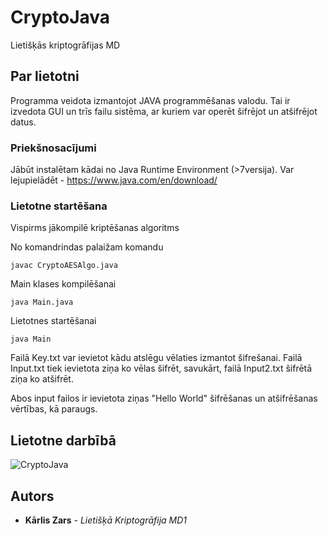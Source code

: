 # CryptoJava
Lietišķās kriptogrāfijas MD

## Par lietotni

Programma veidota izmantojot JAVA programmēšanas valodu. Tai ir izvedota GUI un trīs failu sistēma, ar kuriem var operēt šifrējot un atšifrējot datus.

### Priekšnosacījumi

Jābūt instalētam kādai no Java Runtime Environment (>7versija).
Var lejupielādēt - https://www.java.com/en/download/

### Lietotne startēšana

Vispirms jākompilē kriptēšanas algoritms

No komandrindas palaižam komandu

```
javac CryptoAESAlgo.java
```
Main klases kompilēšanai

```
java Main.java
```
Lietotnes startēšanai
```
java Main
```

Failā Key.txt var ievietot kādu atslēgu vēlaties izmantot šifrešanai.
Failā Input.txt tiek ievietota ziņa ko vēlas šifrēt, savukārt, failā Input2.txt šifrētā ziņa ko atšifrēt.

Abos input failos ir ievietota ziņas "Hello World" šifrēšanas un atšifrēšanas vērtības, kā paraugs.

## Lietotne darbībā

![CryptoJava](https://user-images.githubusercontent.com/18242522/85574794-bee38c80-b63f-11ea-968a-44d803199953.jpg)


## Autors

* **Kārlis Zars** - *Lietišķā Kriptogrāfija MD1*
